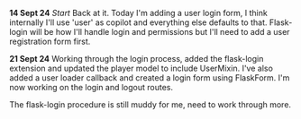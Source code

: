 **14 Sept 24**
*Start*
Back at it. Today I'm adding a user login form, I think internally I'll use 'user' as copilot and everything else defaults to that. Flask-login will be how I'll handle login and permissions but I'll need to add a user registration form first.

**21 Sept 24**
Working through the login process, added the flask-login extension and updated the player model to include UserMixin. I've also added a user loader callback and created a login form using FlaskForm. I'm now working on the login and logout routes.

The flask-login procedure is still muddy for me, need to work through more.
